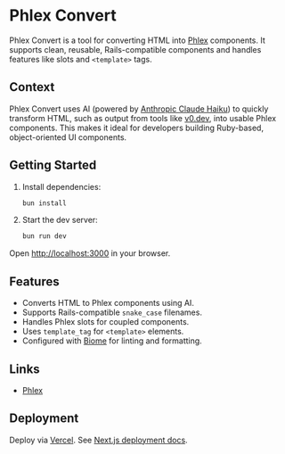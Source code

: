 # Phlex Convert

Phlex Convert is a tool for converting HTML into [Phlex](https://phlex.fun) components. It supports clean, reusable, Rails-compatible components and handles features like slots and `<template>` tags.

## Context

Phlex Convert uses AI (powered by [Anthropic Claude Haiku](https://www.anthropic.com/claude/haiku)) to quickly transform HTML, such as output from tools like [v0.dev](https://v0.dev), into usable Phlex components. This makes it ideal for developers building Ruby-based, object-oriented UI components.

## Getting Started

1. Install dependencies:
   ```bash
   bun install
   ```
2. Start the dev server:
   ```bash
   bun run dev
   ```

Open [http://localhost:3000](http://localhost:3000) in your browser.

## Features

- Converts HTML to Phlex components using AI.
- Supports Rails-compatible `snake_case` filenames.
- Handles Phlex slots for coupled components.
- Uses `template_tag` for `<template>` elements.
- Configured with [Biome](https://biomejs.dev) for linting and formatting.

## Links

- [Phlex](https://phlex.fun)

## Deployment

Deploy via [Vercel](https://vercel.com). See [Next.js deployment docs](https://nextjs.org/docs/app/building-your-application/deploying).
